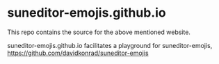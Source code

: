 # suneditor-emojis.github.io
This repo contains the source for the above mentioned website.

suneditor-emojis.github.io facilitates a playground for suneditor-emojis, https://github.com/davidkonrad/suneditor-emojis


